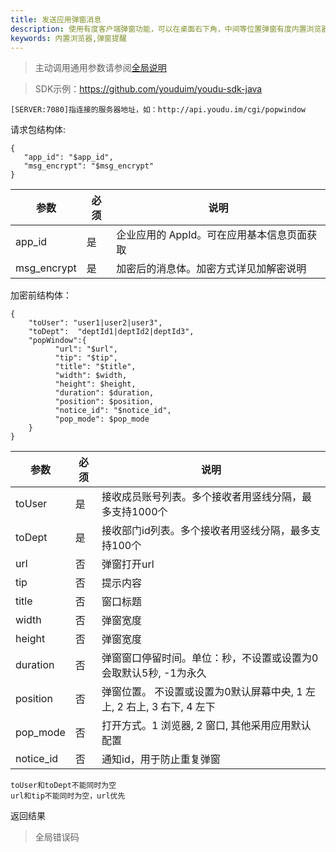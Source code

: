 ```yaml
---
title: 发送应用弹窗消息
description: 使用有度客户端弹窗功能，可以在桌面右下角，中间等位置弹窗有度内置浏览器
keywords: 内置浏览器,弹窗提醒
---
```


> 主动调用通用参数请参阅[全局说明](c01_00002.md#_2)

> SDK示例：https://github.com/youduim/youdu-sdk-java

```
[SERVER:7080]指连接的服务器地址，如：http://api.youdu.im/cgi/popwindow
```

请求包结构体:

```
{
   "app_id": "$app_id",
   "msg_encrypt": "$msg_encrypt"
}
```

| 参数        | 必须 | 说明                                       |
| ----------- | ---- | ------------------------------------------ |
| app_id      | 是   | 企业应用的 AppId。可在应用基本信息页面获取 |
| msg_encrypt | 是   | 加密后的消息体。加密方式详见加解密说明     |

加密前结构体：

```
{
    "toUser": "user1|user2|user3",
    "toDept":  "deptId1|deptId2|deptId3",
    "popWindow":{
          "url": "$url",
          "tip": "$tip",
          "title": "$title",
          "width": $width,
          "height": $height,
          "duration": $duration,
          "position": $position,
          "notice_id": "$notice_id",
          "pop_mode": $pop_mode
    }
}
```

| 参数      | 必须 | 说明                                                         |
| --------- | ---- | ------------------------------------------------------------ |
| toUser    | 是   | 接收成员账号列表。多个接收者用竖线分隔，最多支持1000个       |
| toDept    | 是   | 接收部门id列表。多个接收者用竖线分隔，最多支持100个          |
| url       | 否   | 弹窗打开url                                                  |
| tip       | 否   | 提示内容                                                     |
| title     | 否   | 窗口标题                                                     |
| width     | 否   | 弹窗宽度                                                     |
| height    | 否   | 弹窗宽度                                                     |
| duration  | 否   | 弹窗窗口停留时间。单位：秒，不设置或设置为0会取默认5秒, -1为永久 |
| position  | 否   | 弹窗位置。 不设置或设置为0默认屏幕中央, 1 左上, 2 右上, 3 右下, 4 左下 |
| pop_mode  | 否   | 打开方式。1 浏览器, 2 窗口, 其他采用应用默认配置             |
| notice_id | 否   | 通知id，用于防止重复弹窗                                     |

```
toUser和toDept不能同时为空
url和tip不能同时为空，url优先
```

返回结果

> 全局错误码